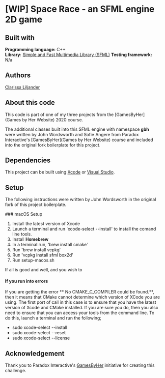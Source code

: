 # [WIP] Space Race - an SFML engine 2D game

## Built with  
**Programming language:** C++  
**Library:** [Simple and Fast Multimedia Library (SFML)](https://www.sfml-dev.org/)
**Testing framework:** N/a

## Authors  
[Clarissa Liljander](https://github.com/clalil)  

## About this code  
This code is part of one of my three projects from the [GamesByHer](Games by Her Website) 2020 course. 

The additional classes built into this SFML engine with namespace __gbh__ were written by John Wordsworth and Sofie Angere from Paradox Interactive's [GamesByHer](Games by Her Website) course and included into the original fork boilerplate for this project.

## Dependencies  
This project can be built using [Xcode](https://developer.apple.com/xcode/) or [Visual Studio](https://visualstudio.microsoft.com/).

## Setup  
The following instructions were written by John Wordsworth in the original fork of this project boilerplate.

### macOS Setup
1. Install the latest version of Xcode
2. Launch a terminal and run 'xcode-select --install' to install the comand line tools.
3. Install **Homebrew**
4. In a terminal run, 'brew install cmake'
5. Run 'brew install vcpkg'
6. Run 'vcpkg install sfml box2d'
7. Run setup-macos.sh

If all is good and well, and you wish to 

#### If you run into errors
If you are getting the error ** No CMAKE_C_COMPILER could be found.**, then it means that CMake cannot determine which version of XCode you are using. The first port of call in this case is to ensure that you have the latest version of Xcode and CMake installed. If you are sure you do, then you also need to ensure that you can access your tools from the command line. To do this, launch a terminal and run the following;

* sudo xcode-select --install
* sudo xcode-select --reset
* sudo xcode-select --license

## Acknowledgement  
Thank you to Paradox Interactive's [GamesByHer](https://gamedevcourse.paradoxinteractive.com/) initiative for creating this challenge.